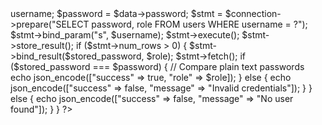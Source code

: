 <?php
require_once '../db/config.php';
header('Content-Type: application/json');

if ($_SERVER['REQUEST_METHOD'] == 'POST') {
    $data = json_decode(file_get_contents("php://input"));
    
    $username = $data->username;
    $password = $data->password;

    $stmt = $connection->prepare("SELECT password, role FROM users WHERE username = ?");
    $stmt->bind_param("s", $username);
    $stmt->execute();
    $stmt->store_result();

    if ($stmt->num_rows > 0) {
        $stmt->bind_result($stored_password, $role);
        $stmt->fetch();
        if ($stored_password === $password) { // Compare plain text passwords
            echo json_encode(["success" => true, "role" => $role]);
        } else {
            echo json_encode(["success" => false, "message" => "Invalid credentials"]);
        }
    } else {
        echo json_encode(["success" => false, "message" => "No user found"]);
    }
}
?>
